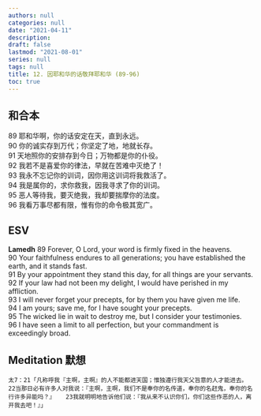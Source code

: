 ```yaml
---
authors: null
categories: null
date: "2021-04-11"
description: 
draft: false
lastmod: "2021-08-01"
series: null
tags: null
title: 12. 因耶和华的话敬拜耶和华 (89-96)
toc: true
---
```


## 和合本

89 耶和华啊，你的话安定在天，直到永远。  
90 你的诚实存到万代；你坚定了地，地就长存。  
91 天地照你的安排存到今日；万物都是你的仆役。  
92 我若不是喜爱你的律法，早就在苦难中灭绝了！  
93 我永不忘记你的训词，因你用这训词将我救活了。  
94 我是属你的，求你救我，因我寻求了你的训词。  
95 恶人等待我，要灭绝我，我却要揣摩你的法度。  
96 我看万事尽都有限，惟有你的命令极其宽广。  


## ESV
**Lamedh**
89 Forever, O Lord, your word is firmly fixed in the heavens.  
90 Your faithfulness endures to all generations; you have established the earth, and it stands fast.  
91 By your appointment they stand this day, for all things are your servants.  
92 If your law had not been my delight, I would have perished in my affliction.  
93 I will never forget your precepts, for by them you have given me life.  
94 I am yours; save me, for I have sought your precepts.  
95 The wicked lie in wait to destroy me, but I consider your testimonies.  
96 I have seen a limit to all perfection, but your commandment is exceedingly broad.  


## Meditation 默想

    太7：21「凡称呼我『主啊，主啊』的人不能都进天国；惟独遵行我天父旨意的人才能进去。   22当那日必有许多人对我说：『主啊，主啊，我们不是奉你的名传道，奉你的名赶鬼，奉你的名行许多异能吗？』   23我就明明地告诉他们说：『我从来不认识你们，你们这些作恶的人，离开我去吧！』」  